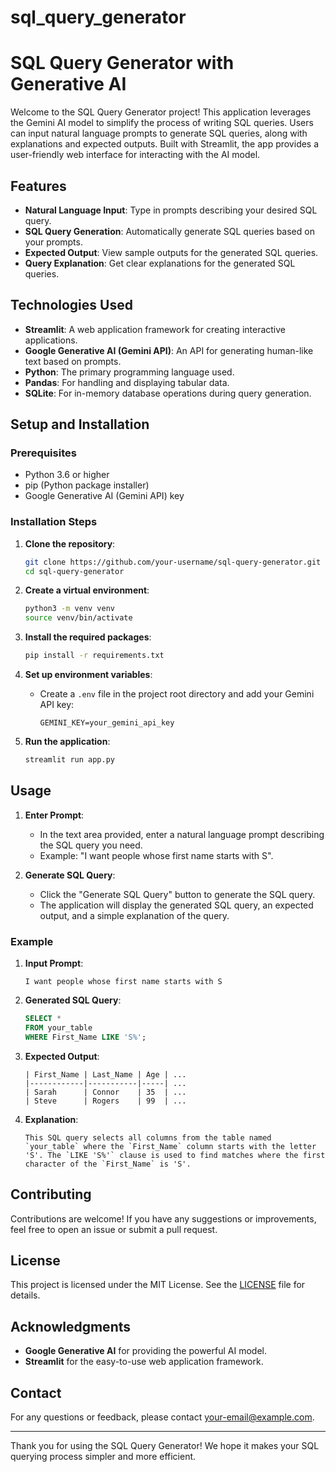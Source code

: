# sql_query_generator
# SQL Query Generator with Generative AI

Welcome to the SQL Query Generator project! This application leverages the Gemini AI model to simplify the process of writing SQL queries. Users can input natural language prompts to generate SQL queries, along with explanations and expected outputs. Built with Streamlit, the app provides a user-friendly web interface for interacting with the AI model.

## Features

- **Natural Language Input**: Type in prompts describing your desired SQL query.
- **SQL Query Generation**: Automatically generate SQL queries based on your prompts.
- **Expected Output**: View sample outputs for the generated SQL queries.
- **Query Explanation**: Get clear explanations for the generated SQL queries.

## Technologies Used

- **Streamlit**: A web application framework for creating interactive applications.
- **Google Generative AI (Gemini API)**: An API for generating human-like text based on prompts.
- **Python**: The primary programming language used.
- **Pandas**: For handling and displaying tabular data.
- **SQLite**: For in-memory database operations during query generation.

## Setup and Installation

### Prerequisites

- Python 3.6 or higher
- pip (Python package installer)
- Google Generative AI (Gemini API) key

### Installation Steps

1. **Clone the repository**:
    ```sh
    git clone https://github.com/your-username/sql-query-generator.git
    cd sql-query-generator
    ```

2. **Create a virtual environment**:
    ```sh
    python3 -m venv venv
    source venv/bin/activate
    ```

3. **Install the required packages**:
    ```sh
    pip install -r requirements.txt
    ```

4. **Set up environment variables**:
    - Create a `.env` file in the project root directory and add your Gemini API key:
      ```env
      GEMINI_KEY=your_gemini_api_key
      ```

5. **Run the application**:
    ```sh
    streamlit run app.py
    ```

## Usage

1. **Enter Prompt**:
   - In the text area provided, enter a natural language prompt describing the SQL query you need.
   - Example: "I want people whose first name starts with S".

2. **Generate SQL Query**:
   - Click the "Generate SQL Query" button to generate the SQL query.
   - The application will display the generated SQL query, an expected output, and a simple explanation of the query.

### Example

1. **Input Prompt**:
   ```
   I want people whose first name starts with S
   ```

2. **Generated SQL Query**:
   ```sql
   SELECT *
   FROM your_table
   WHERE First_Name LIKE 'S%';
   ```

3. **Expected Output**:
   ```
   | First_Name | Last_Name | Age | ...
   |------------|-----------|-----| ...
   | Sarah      | Connor    | 35  | ...
   | Steve      | Rogers    | 99  | ...
   ```

4. **Explanation**:
   ```
   This SQL query selects all columns from the table named `your_table` where the `First_Name` column starts with the letter 'S'. The `LIKE 'S%'` clause is used to find matches where the first character of the `First_Name` is 'S'.
   ```

## Contributing

Contributions are welcome! If you have any suggestions or improvements, feel free to open an issue or submit a pull request.

## License

This project is licensed under the MIT License. See the [LICENSE](LICENSE) file for details.

## Acknowledgments

- **Google Generative AI** for providing the powerful AI model.
- **Streamlit** for the easy-to-use web application framework.

## Contact

For any questions or feedback, please contact [your-email@example.com](mailto:your-email@example.com).

---

Thank you for using the SQL Query Generator! We hope it makes your SQL querying process simpler and more efficient.
